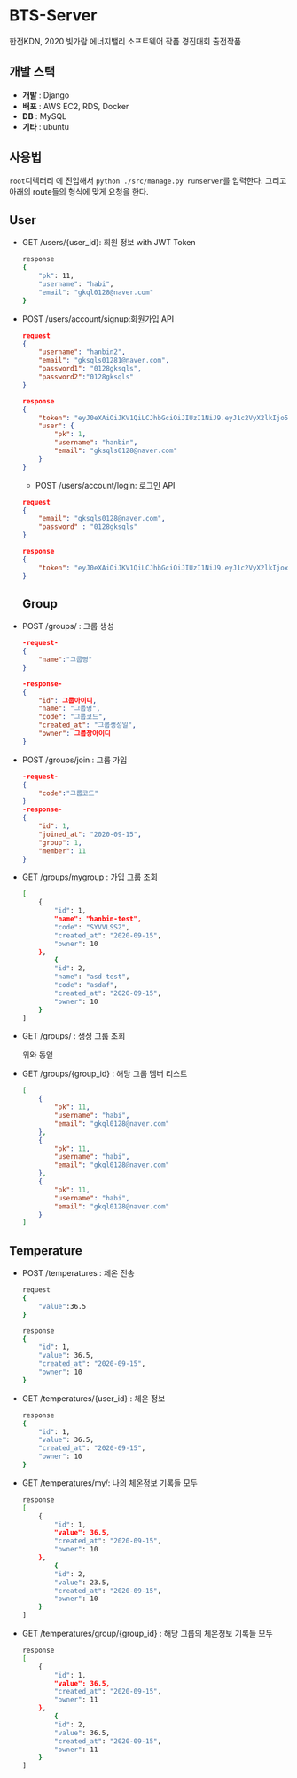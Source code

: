# BTS-Server

한전KDN, 2020 빛가람 에너지밸리 소프트웨어 작품 경진대회 출전작품

## 개발 스택
- **개발** : Django
- **배포** : AWS EC2, RDS, Docker
- **DB** : MySQL
- **기타** : ubuntu

## 사용법
`root`디렉터리 에 진입해서 `python ./src/manage.py runserver`를 입력한다.
그리고 아래의 route들의 형식에 맞게 요청을 한다.
## User

- GET /users/{user_id}: 회원 정보 with JWT Token

    ```bash
    response
    {
        "pk": 11,
        "username": "habi",
        "email": "gkql0128@naver.com"
    }
    ```

- POST /users/account/signup:회원가입 API

    ```json
    request
    {
        "username": "hanbin2",
        "email": "gksqls01281@naver.com",
        "password1": "0128gksqls",
        "password2":"0128gksqls"
    }
    ```

    ```json
    response
    {
        "token": "eyJ0eXAiOiJKV1QiLCJhbGciOiJIUzI1NiJ9.eyJ1c2VyX2lkIjo5LCJ1c2VybmFtZSI6ImdrcWwxMmFzYXNkZDAxMjhAbmF2ZXIuY29tIiwiZXhwIjoxNjAwMDgxNTMyLCJlbWFpbCI6ImdrcWwxMmFzYXNkZDAxMjhAbmF2ZXIuY29tIiwib3JpZ19pYXQiOjE2MDAwODEyMzJ9.iieXoCKO-9cEJDDF4l_RWTzqBRDC17pwK85HsIhEtcc",
        "user": {
            "pk": 1,
            "username": "hanbin",
            "email": "gksqls0128@naver.com"
        }
    }
    ```
    - POST /users/account/login: 로그인 API

    ```json
    request
    {
        "email": "gksqls0128@naver.com",
        "password" : "0128gksqls"
    }
    ```

    ```json
    response
    {
        "token": "eyJ0eXAiOiJKV1QiLCJhbGciOiJIUzI1NiJ9.eyJ1c2VyX2lkIjoxMCwidXNlcm5hbWUiOiJna3NxbHMwMTI4QG5hdmVyLmNvbSIsImV4cCI6MTYwMDE1NjcyNywiZW1haWwiOiJna3NxbHMwMTI4QG5hdmVyLmNvbSIsIm9yaWdfaWF0IjoxNjAwMTU2NDI3fQ.VA7Zk7Od5RbED2DD_CvSQpEPSDyyAyxVKW_u6t99oXs"
    }
    ```
    ## Group

- POST /groups/ : 그룹 생성

    ```json
    -request-
    {
    	"name":"그룹명"
    }

    -response-
    {
        "id": 그룹아이디,
        "name": "그룹명",
        "code": "그룹코드",
        "created_at": "그룹생성일",
        "owner": 그룹장아이디
    }
    ```

- POST /groups/join : 그룹 가입

    ```json
    -request-
    {
    	"code":"그룹코드"
    }
    -response-
    {
        "id": 1,
        "joined_at": "2020-09-15",
        "group": 1,
        "member": 11
    }
    ```

- GET /groups/mygroup : 가입 그룹 조회

    ```bash
    [
        {
            "id": 1,
            "name": "hanbin-test",
            "code": "SYVVLSS2",
            "created_at": "2020-09-15",
            "owner": 10
        },
    		{
            "id": 2,
            "name": "asd-test",
            "code": "asdaf",
            "created_at": "2020-09-15",
            "owner": 10
        }
    ]
    ```

- GET /groups/ : 생성 그룹 조회

    위와 동일

- GET /groups/{group_id} : 해당 그룹 멤버 리스트

    ```json
    [
    	{
    	    "pk": 11,
    	    "username": "habi",
    	    "email": "gkql0128@naver.com"
    	},
    	{
    	    "pk": 11,
    	    "username": "habi",
    	    "email": "gkql0128@naver.com"
    	},
    	{
    	    "pk": 11,
    	    "username": "habi",
    	    "email": "gkql0128@naver.com"
    	}
    ]
    ```

## Temperature

- POST /temperatures : 체온 전송

    ```bash
    request
    {
        "value":36.5
    }
    ```

    ```bash
    response
    {
        "id": 1,
        "value": 36.5,
        "created_at": "2020-09-15",
        "owner": 10
    }
    ```

- GET /temperatures/{user_id} : 체온 정보

    ```bash
    response
    {
        "id": 1,
        "value": 36.5,
        "created_at": "2020-09-15",
        "owner": 10
    }
    ```

- GET /temperatures/my/: 나의 체온정보 기록들 모두

    ```bash
    response
    [
        {
            "id": 1,
            "value": 36.5,
            "created_at": "2020-09-15",
            "owner": 10
        },
    		{
            "id": 2,
            "value": 23.5,
            "created_at": "2020-09-15",
            "owner": 10
        }
    ]
    ```

- GET /temperatures/group/{group_id} : 해당 그룹의 체온정보 기록들 모두

    ```bash
    response
    [
        {
            "id": 1,
            "value": 36.5,
            "created_at": "2020-09-15",
            "owner": 11
        },
    		{
            "id": 2,
            "value": 36.5,
            "created_at": "2020-09-15",
            "owner": 11
        }
    ]
    ```
